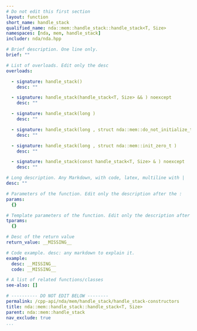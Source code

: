 ```yaml
---
# Do not edit this first section
layout: function
short_name: handle_stack
qualified_name: nda::mem::handle_stack::handle_stack<T, Size>
namespaces: [nda, mem, handle_stack]
includer: nda/nda.hpp

# Brief description. One line only.
brief: ""

# List of overloads. Edit only the desc
overloads:

  - signature: handle_stack()
    desc: ""

  - signature: handle_stack(handle_stack<T, Size> && ) noexcept
    desc: ""

  - signature: handle_stack(long )
    desc: ""

  - signature: handle_stack(long , struct nda::mem::do_not_initialize_t )
    desc: ""

  - signature: handle_stack(long , struct nda::mem::init_zero_t )
    desc: ""

  - signature: handle_stack(const handle_stack<T, Size> & ) noexcept
    desc: ""

# Long description. Any Markdown, with code, latex, multiline with |
desc: ""

# Parameters of the function. Edit only the description after the :
params:
  {}

# Template parameters of the function. Edit only the description after the :
tparams:
  {}

# Desc of the return value
return_value: __MISSING__

# Code example. desc: any markdown to explain it.
example:
  desc: __MISSING__
  code: __MISSING__

# A list of related functions/classes
see-also: []

# ---------- DO NOT EDIT BELOW --------
permalink: /cpp-api/nda/mem/handle_stack/handle_stack-constructors
title: nda::mem::handle_stack::handle_stack<T, Size>
parent: nda::mem::handle_stack
nav_exclude: true
...
```


